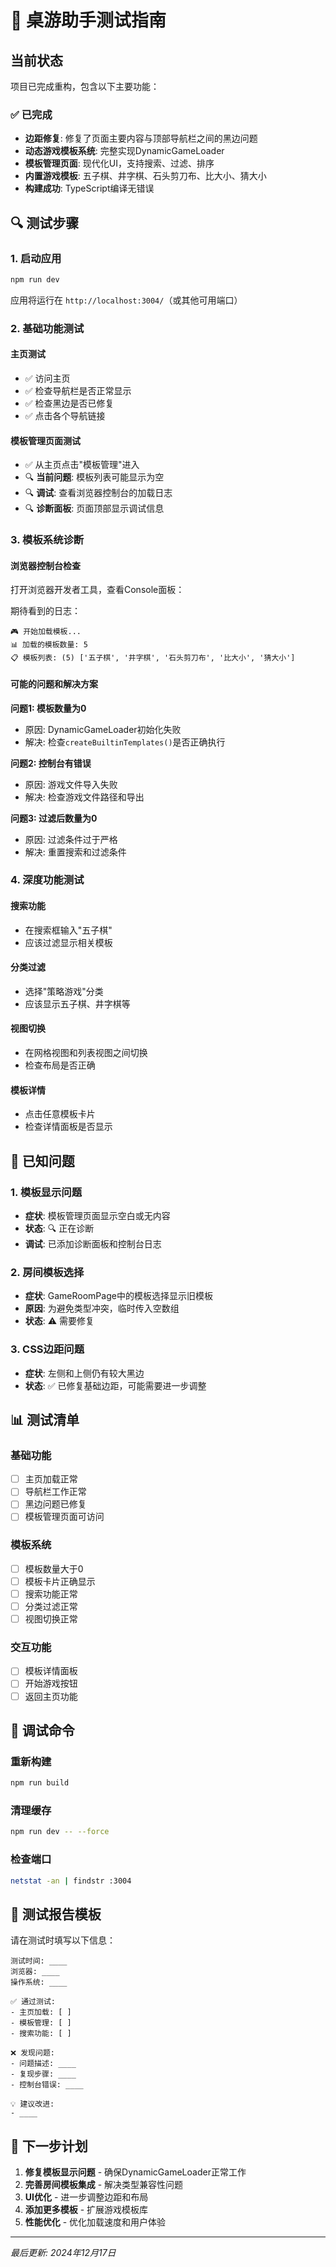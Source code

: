 # 🧪 桌游助手测试指南

## 当前状态

项目已完成重构，包含以下主要功能：

### ✅ 已完成
- **边距修复**: 修复了页面主要内容与顶部导航栏之间的黑边问题
- **动态游戏模板系统**: 完整实现DynamicGameLoader
- **模板管理页面**: 现代化UI，支持搜索、过滤、排序
- **内置游戏模板**: 五子棋、井字棋、石头剪刀布、比大小、猜大小
- **构建成功**: TypeScript编译无错误

## 🔍 测试步骤

### 1. 启动应用
```bash
npm run dev
```
应用将运行在 `http://localhost:3004/`（或其他可用端口）

### 2. 基础功能测试

#### 主页测试
- ✅ 访问主页
- ✅ 检查导航栏是否正常显示
- ✅ 检查黑边是否已修复
- ✅ 点击各个导航链接

#### 模板管理页面测试
- ✅ 从主页点击"模板管理"进入
- 🔍 **当前问题**: 模板列表可能显示为空
- 🔍 **调试**: 查看浏览器控制台的加载日志
- 🔍 **诊断面板**: 页面顶部显示调试信息

### 3. 模板系统诊断

#### 浏览器控制台检查
打开浏览器开发者工具，查看Console面板：

期待看到的日志：
```
🎮 开始加载模板...
📊 加载的模板数量: 5
📋 模板列表: (5) ['五子棋', '井字棋', '石头剪刀布', '比大小', '猜大小']
```

#### 可能的问题和解决方案

**问题1: 模板数量为0**
- 原因: DynamicGameLoader初始化失败
- 解决: 检查`createBuiltinTemplates()`是否正确执行

**问题2: 控制台有错误**
- 原因: 游戏文件导入失败
- 解决: 检查游戏文件路径和导出

**问题3: 过滤后数量为0**
- 原因: 过滤条件过于严格
- 解决: 重置搜索和过滤条件

### 4. 深度功能测试

#### 搜索功能
- 在搜索框输入"五子棋"
- 应该过滤显示相关模板

#### 分类过滤
- 选择"策略游戏"分类
- 应该显示五子棋、井字棋等

#### 视图切换
- 在网格视图和列表视图之间切换
- 检查布局是否正确

#### 模板详情
- 点击任意模板卡片
- 检查详情面板是否显示

## 🚨 已知问题

### 1. 模板显示问题
- **症状**: 模板管理页面显示空白或无内容
- **状态**: 🔍 正在诊断
- **调试**: 已添加诊断面板和控制台日志

### 2. 房间模板选择
- **症状**: GameRoomPage中的模板选择显示旧模板
- **原因**: 为避免类型冲突，临时传入空数组
- **状态**: ⚠️ 需要修复

### 3. CSS边距问题
- **症状**: 左侧和上侧仍有较大黑边
- **状态**: ✅ 已修复基础边距，可能需要进一步调整

## 📊 测试清单

### 基础功能
- [ ] 主页加载正常
- [ ] 导航栏工作正常
- [ ] 黑边问题已修复
- [ ] 模板管理页面可访问

### 模板系统
- [ ] 模板数量大于0
- [ ] 模板卡片正确显示
- [ ] 搜索功能正常
- [ ] 分类过滤正常
- [ ] 视图切换正常

### 交互功能
- [ ] 模板详情面板
- [ ] 开始游戏按钮
- [ ] 返回主页功能

## 🔧 调试命令

### 重新构建
```bash
npm run build
```

### 清理缓存
```bash
npm run dev -- --force
```

### 检查端口
```bash
netstat -an | findstr :3004
```

## 📝 测试报告模板

请在测试时填写以下信息：

```
测试时间: ____
浏览器: ____
操作系统: ____

✅ 通过测试:
- 主页加载: [ ]
- 模板管理: [ ]
- 搜索功能: [ ]

❌ 发现问题:
- 问题描述: ____
- 复现步骤: ____
- 控制台错误: ____

💡 建议改进:
- ____
```

## 🎯 下一步计划

1. **修复模板显示问题** - 确保DynamicGameLoader正常工作
2. **完善房间模板集成** - 解决类型兼容性问题
3. **UI优化** - 进一步调整边距和布局
4. **添加更多模板** - 扩展游戏模板库
5. **性能优化** - 优化加载速度和用户体验

---

*最后更新: 2024年12月17日* 